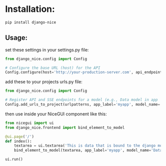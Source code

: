 # Installation: 

```bash
pip install django-nice
```

## Usage:

set these settings in your settings.py file:

```python
from django_nice.config import Config

# Configure the base URL (host) for the API
Config.configure(host='http://your-production-server.com', api_endpoint='/api')
```

add these to your projects urls.py file:

```python
from django_nice.config import Config

# Register API and SSE endpoints for a model (e.g., Data model in app 'myapp')
Config.add_urls_to_project(urlpatterns, app_label='myapp', model_name='Data')
```

then use inside your NiceGUI component like this:

```python
from nicegui import ui
from django_nice.frontend import bind_element_to_model

@ui.page('/')
def index():
    textarea = ui.textarea('This is data that is bound to the django model').classes('w-full')
    bind_element_to_model(textarea, app_label='myapp', model_name='Data', pk=1, field_name='data_to_display')

ui.run()
```
